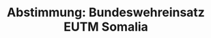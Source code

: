---
abstimmung:
  abstimmung: 3
  bundestagssitzung: 228
  datum: 30. März 2017
  legislaturperiode: 18
categories:
- Bundeswehr
- Ausland
data:
- title: Abstimmungsergebnis 20170330_3-data.pdf
  url: /res/abstimmungsliste/20170330_3-data.pdf
- title: Abstimmungsergebnis 20170330_3_xls-data.csv
  url: /res/abstimmungsliste/csv/20170330_3_xls-data.csv
documents:
- local: /res/abstimmungsdaten/018-228-03/1811273.pdf
  title: Drucksache 18/11273.pdf
  url: http://dip21.bundestag.de/dip21/btd/18/112/1811273.pdf
- local: /res/abstimmungsdaten/018-228-03/1811673.pdf
  title: Drucksache 18/11673.pdf
  url: http://dip21.bundestag.de/dip21/btd/18/116/1811673.pdf
ergebnis:
  cdu/csu:
    enthaltung: 0
    gesamt: 309
    ja: 269
    nein: 0
    nichtabgegeben: 40
    ungueltig: 0
  die.linke:
    enthaltung: 0
    gesamt: 64
    ja: 0
    nein: 49
    nichtabgegeben: 15
    ungueltig: 0
  file: 20170330_3_xls-data.csv
  fraktionslos:
    enthaltung: 0
    gesamt: 1
    ja: 0
    nein: 0
    nichtabgegeben: 1
    ungueltig: 0
  gruenen:
    enthaltung: 0
    gesamt: 63
    ja: 0
    nein: 48
    nichtabgegeben: 15
    ungueltig: 0
  spd:
    enthaltung: 0
    gesamt: 193
    ja: 166
    nein: 5
    nichtabgegeben: 22
    ungueltig: 0
layout: abstimmung
links:
- title: https://www.bundestag.de/parlament/plenum/abstimmung/abstimmung?id=462
  url: https://www.bundestag.de/parlament/plenum/abstimmung/abstimmung?id=462
- title: http://www.abgeordnetenwatch.de/bundeswehreinsatz_in_somalia_eutm-1105-862.html
  url: http://www.abgeordnetenwatch.de/bundeswehreinsatz_in_somalia_eutm-1105-862.html
preview: 'Deutscher Bundestag


  228. Sitzung des Deutschen Bundestages

  am Donnerstag, 30. März 2017


  Endgültiges Ergebnis der Namentlichen Abstimmung Nr. 3


  Beschlussempfehlung des Auswärtigen Ausschusses (3. Ausschuss) zu dem Antrag der

  Bundesregierung

  Fortsetzung der Beteiligung bewaffneter deutscher Streitkräfte an der EU-geführten

  Ausbildungs- und Beratungsmission EUTM Somalia

  Drs. 18/11273 und 18/11673


  Abgegebene Stimmen insgesamt:


  537


  Nicht abgegebene Stimmen:

  Ja-Stimmen:


  93

  435


  Nein-Stimmen:


  102


  Enthaltungen:


  0


  Ungültige:


  0


  Berlin, den 30.03.2017


  Beginn: 19:21

  Ende: 19:24

  '
tags:
- Bundeswehr
- EUTM
- Somalia
- EU
- Ausbildung
- UN
title: 'Abstimmung: Bundeswehreinsatz EUTM Somalia'
---